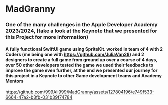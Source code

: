 # MadGranny

### One of the many challenges in the Apple Developer Academy 2023/2024, (take a look at the Keynote that we presented for this Project for more information)

#### A fully functional SwiftUI game using SpriteKit. worked in team of 4 with 2 Coders (me being one with https://github.com/JuliaVan28) and 2 designers to create a full game from ground up over a course of 4 days, over 50 other developers tested the game we used their feedbacks to improve the game even further, at the end we presented our journey for this project in a Keynote to other Game development teams and Academy Mentors

https://github.com/999Ali999/MadGranny/assets/127804196/e749f533-6664-47a2-b3fb-031b39f74784
